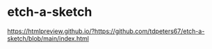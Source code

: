 # etch-a-sketch

https://htmlpreview.github.io/?https://github.com/tdpeters67/etch-a-sketch/blob/main/index.html